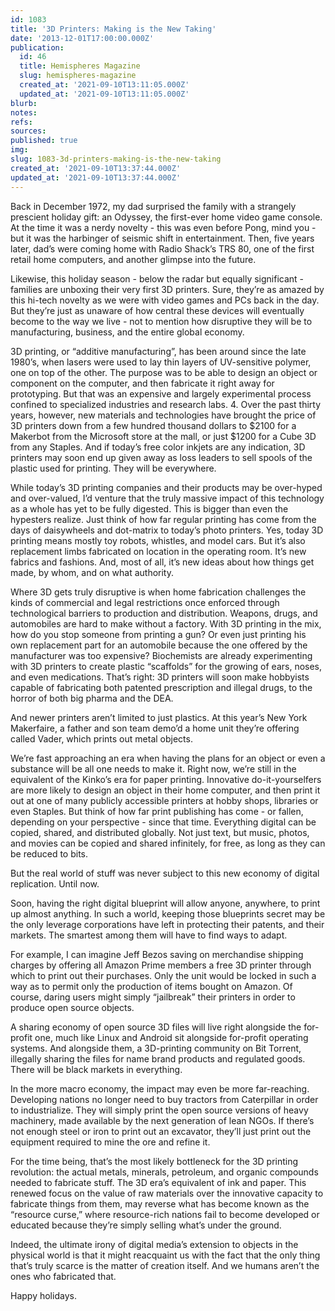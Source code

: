 ```yaml
---
id: 1083
title: '3D Printers: Making is the New Taking'
date: '2013-12-01T17:00:00.000Z'
publication:
  id: 46
  title: Hemispheres Magazine
  slug: hemispheres-magazine
  created_at: '2021-09-10T13:11:05.000Z'
  updated_at: '2021-09-10T13:11:05.000Z'
blurb: 
notes: 
refs: 
sources: 
published: true
img: 
slug: 1083-3d-printers-making-is-the-new-taking
created_at: '2021-09-10T13:37:44.000Z'
updated_at: '2021-09-10T13:37:44.000Z'
---
```

Back in December 1972, my dad surprised the family with a strangely prescient holiday gift: an Odyssey, the first-ever home video game console. At the time it was a nerdy novelty - this was even before Pong, mind you - but it was the harbinger of seismic shift in entertainment. Then, five years later, dad’s were coming home with Radio Shack’s TRS 80, one of the first retail home computers, and another glimpse into the future. 

Likewise, this holiday season - below the radar but equally significant - families are unboxing their very first 3D printers. Sure, they’re as amazed by this hi-tech novelty as we were with video games and PCs back in the day. But they’re just as unaware of how central these devices will eventually become to the way we live - not to mention how disruptive they will be to manufacturing, business, and the entire global economy.

3D printing, or “additive manufacturing”, has been around since the late 1980’s, when lasers were used to lay thin layers of UV-sensitive polymer, one on top of the other. The purpose was to be able to design an object or component on the computer, and then fabricate it right away for prototyping. But that was an expensive and largely experimental process confined to specialized industries and research labs. 
4. 
Over the past thirty years, however, new materials and technologies have brought the price of 3D printers down from a few hundred thousand dollars to $2100 for a Makerbot from the Microsoft store at the mall, or just $1200 for a Cube 3D from any Staples. And if today’s free color inkjets are any indication, 3D printers may soon end up given away as loss leaders to sell spools of the plastic used for printing. They will be everywhere. 

While today’s 3D printing companies and their products may be over-hyped and over-valued, I’d venture that the truly massive impact of this technology as a whole has yet to be fully digested. This is bigger than even the hypesters realize. Just think of how far regular printing has come from the days of daisywheels and dot-matrix to today’s photo printers. Yes, today 3D printing means mostly toy robots, whistles, and model cars. But it’s also replacement limbs fabricated on location in the operating room. It’s new fabrics and fashions. And, most of all, it’s new ideas about how things get made, by whom, and on what authority. 

Where 3D gets truly disruptive is when home fabrication challenges the kinds of commercial and legal restrictions once enforced through technological barriers to production and distribution. Weapons, drugs, and automobiles are hard to make without a factory. With 3D printing in the mix, how do you stop someone from printing a gun? Or even just printing his own replacement part for an automobile because the one offered by the manufacturer was too expensive? Biochemists are already experimenting with 3D printers to create plastic “scaffolds” for the growing of ears, noses, and even medications. That’s right: 3D printers will soon make hobbyists capable of fabricating both patented prescription and illegal drugs, to the horror of both big pharma and the DEA. 

And newer printers aren’t limited to just plastics. At this year’s New York Makerfaire, a father and son team demo’d a home unit they’re offering called Vader, which prints out metal objects. 

We’re fast approaching an era when having the plans for an object or even a substance will be all one needs to make it. Right now, we’re still in the equivalent of the Kinko’s era for paper printing. Innovative do-it-yourselfers are more likely to design an object in their home computer, and then print it out at one of many publicly accessible printers at hobby shops, libraries or even Staples. But think of how far print publishing has come - or fallen, depending on your perspective - since that time. Everything digital can be copied, shared, and distributed globally. Not just text, but music, photos, and movies can be copied and shared infinitely, for free, as long as they  can be reduced to bits.  

But the real world of stuff was never subject to this new economy of digital replication. Until now.

Soon, having the right digital blueprint will allow anyone, anywhere, to print up almost anything. In such a world, keeping those blueprints secret may be the only leverage corporations have left in protecting their patents, and their markets. The smartest among them will have to find ways to adapt.  

For example, I can imagine Jeff Bezos saving on merchandise shipping charges by offering all Amazon Prime members a free 3D printer through which to print out their purchases. Only the unit would be locked in such a way as to permit only the production of items bought on Amazon. Of course, daring users might simply “jailbreak” their printers in order to produce open source objects. 

A sharing economy of open source 3D files will live right alongside the for-profit one, much like Linux and Android sit alongside for-profit operating systems. And alongside them, a 3D-printing community on Bit Torrent, illegally sharing the files for name brand products and regulated goods. There will be black markets in everything. 

In the more macro economy, the impact may even be more far-reaching. Developing nations no longer need to buy tractors from Caterpillar in order to industrialize. They will simply print the open source versions of heavy machinery, made available by the next generation of lean NGOs. If there’s not enough steel or iron to print out an excavator, they’ll just print out the equipment required to mine the ore and refine it. 

For the time being, that’s the most likely bottleneck for the 3D printing revolution: the actual metals, minerals, petroleum, and organic compounds needed to fabricate stuff. The 3D era’s equivalent of ink and paper. This renewed focus on the value of raw materials over the innovative capacity to fabricate things from them, may reverse what has become known as the “resource curse,” where resource-rich nations fail to become developed or educated because they’re simply selling what’s under the ground.  

Indeed, the ultimate irony of digital media’s extension to objects in the physical world is that it might reacquaint us with the fact that the only thing that’s truly scarce is the matter of creation itself. And we humans aren’t the ones who fabricated that. 

Happy holidays. 	

